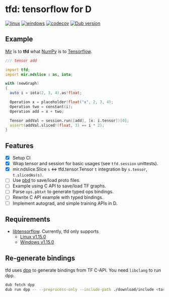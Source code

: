 # tfd: tensorflow for D

[![linux](https://github.com/ShigekiKarita/tfd/workflows/linux/badge.svg)](https://github.com/ShigekiKarita/tfd/actions?query=workflow:linux)
[![windows](https://github.com/ShigekiKarita/tfd/workflows/windows/badge.svg)](https://github.com/ShigekiKarita/tfd/actions?query=workflow:windows)
[![codecov](https://codecov.io/gh/ShigekiKarita/tfd/branch/master/graph/badge.svg)](https://codecov.io/gh/ShigekiKarita/tfd)
[![Dub version](https://img.shields.io/dub/v/tfd.svg)](https://code.dlang.org/packages/tfd)

## Example

[Mir](https://github.com/libmir) is to **tfd** what [NumPy](https://numpy.org) is to [Tensorflow](https://www.tensorflow.org).

```d
/// tensor add

import tfd;
import mir.ndslice : as, iota;

with (newGraph)
{
  auto i = iota(2, 3, 4).as!float;

  Operation x = placeholder!float("x", 2, 3, 4);
  Operation two = constant(i);
  Operation add = x + two;

  Tensor addVal = session.run([add], [x: i.tensor])[0];
  assert(addVal.sliced!(float, 3) == i * 2);
}
```

## Features

- [x] Setup CI
- [x] Wrap tensor and session for basic usages (see `tfd.session` unittests).
- [x] mir.ndslice.Slice `s` <=> tfd.tensor.Tensor `t` integration by `s.tensor`, `t.slicedAs(s)`.
- [ ] Use [pbd](https://github.com/ShigekiKarita/pbd) to save/load proto files.
- [ ] Example using C API to save/load TF graphs.
- [ ] Parse `ops.pbtxt` to generate typed ops bindings.
- [ ] Rewrite C API example with typed bindings.
- [ ] Implement autograd, and simple training APIs in D.

## Requirements

- [libtensorflow](https://www.tensorflow.org/install/lang_c). Currently, tfd only supports
  - [Linux v1.15.0](https://storage.googleapis.com/tensorflow/libtensorflow/libtensorflow-cpu-linux-x86_64-1.15.0.tar.gz)
  - [Windows v1.15.0](https://storage.googleapis.com/tensorflow/libtensorflow/libtensorflow-cpu-windows-x86_64-1.15.0.zip)

## Re-generate bindings

tfd uses [dpp](https://github.com/atilaneves/dpp) to generate bindings from TF C-API. You need `libclang` to run dpp.

```bash
dub fetch dpp
dub run dpp -- --preprocess-only --include-path ./download/include <target dpp file>
```
